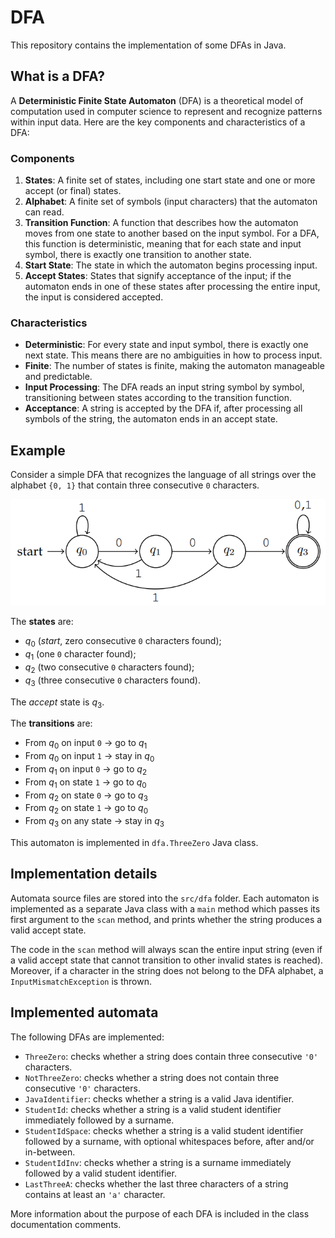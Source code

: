 # DFA

This repository contains the implementation of some DFAs in Java.

## What is a DFA?

A **Deterministic Finite State Automaton** (DFA) is a theoretical model of computation used in computer science to represent and recognize patterns within input data. Here are the key components and characteristics of a DFA:

### Components
1. **States**: A finite set of states, including one start state and one or more accept (or final) states.
2. **Alphabet**: A finite set of symbols (input characters) that the automaton can read.
3. **Transition Function**: A function that describes how the automaton moves from one state to another based on the input symbol. For a DFA, this function is deterministic, meaning that for each state and input symbol, there is exactly one transition to another state.
4. **Start State**: The state in which the automaton begins processing input.
5. **Accept States**: States that signify acceptance of the input; if the automaton ends in one of these states after processing the entire input, the input is considered accepted.

### Characteristics
- **Deterministic**: For every state and input symbol, there is exactly one next state. This means there are no ambiguities in how to process input.
- **Finite**: The number of states is finite, making the automaton manageable and predictable.
- **Input Processing**: The DFA reads an input string symbol by symbol, transitioning between states according to the transition function.
- **Acceptance**: A string is accepted by the DFA if, after processing all symbols of the string, the automaton ends in an accept state.

## Example

Consider a simple DFA that recognizes the language of all strings over the alphabet `{0, 1}` that contain three consecutive `0` characters.

![](.media/dfa1.png)

The **states** are:
+ $q_0$ (_start_, zero consecutive `0` characters found);
+ $q_1$ (one `0` character found);
+ $q_2$ (two consecutive `0` characters found);
+ $q_3$ (three consecutive `0` characters found).

The _accept_ state is $q_3$.

The **transitions** are:
+ From $q_0$ on input `0` → go to $q_1$
+ From $q_0$ on input `1` → stay in $q_0$
+ From $q_1$ on input `0` → go to $q_2$
+ From $q_1$ on state `1` → go to $q_0$
+ From $q_2$ on state `0` → go to $q_3$
+ From $q_2$ on state `1` → go to $q_0$
+ From $q_3$ on any state → stay in $q_3$

This automaton is implemented in `dfa.ThreeZero` Java class.

## Implementation details

Automata source files are stored into the `src/dfa` folder.
Each automaton is implemented as a separate Java class with a `main` method which passes its first argument to the `scan`
method, and prints whether the string produces a valid accept state.

The code in the `scan` method will always scan the entire input string (even if a valid accept state that cannot transition
to other invalid states is reached). Moreover, if a character in the string does not belong to the DFA alphabet, a
`InputMismatchException` is thrown.

## Implemented automata

The following DFAs are implemented:
+ `ThreeZero`: checks whether a string does contain three consecutive `'0'` characters.
+ `NotThreeZero`: checks whether a string does not contain three consecutive `'0'` characters.
+ `JavaIdentifier`: checks whether a string is a valid Java identifier.
+ `StudentId`: checks whether a string is a valid student identifier immediately followed by a surname.
+ `StudentIdSpace`: checks whether a string is a valid student identifier followed by a surname, with optional whitespaces before, after and/or in-between.
+ `StudentIdInv`: checks whether a string is a surname immediately followed by a valid student identifier.
+ `LastThreeA`: checks whether the last three characters of a string contains at least an `'a'` character.

More information about the purpose of each DFA is included in the class documentation comments.